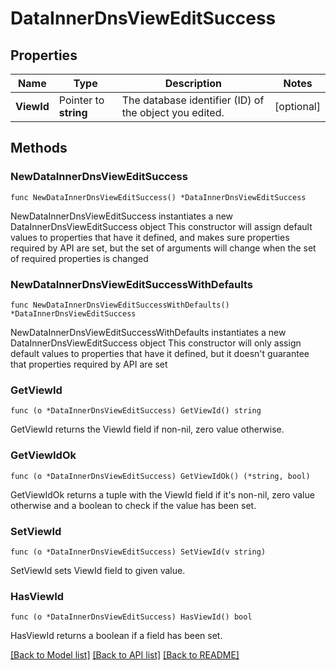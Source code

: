 # DataInnerDnsViewEditSuccess

## Properties

Name | Type | Description | Notes
------------ | ------------- | ------------- | -------------
**ViewId** | Pointer to **string** | The database identifier (ID) of the object you edited. | [optional] 

## Methods

### NewDataInnerDnsViewEditSuccess

`func NewDataInnerDnsViewEditSuccess() *DataInnerDnsViewEditSuccess`

NewDataInnerDnsViewEditSuccess instantiates a new DataInnerDnsViewEditSuccess object
This constructor will assign default values to properties that have it defined,
and makes sure properties required by API are set, but the set of arguments
will change when the set of required properties is changed

### NewDataInnerDnsViewEditSuccessWithDefaults

`func NewDataInnerDnsViewEditSuccessWithDefaults() *DataInnerDnsViewEditSuccess`

NewDataInnerDnsViewEditSuccessWithDefaults instantiates a new DataInnerDnsViewEditSuccess object
This constructor will only assign default values to properties that have it defined,
but it doesn't guarantee that properties required by API are set

### GetViewId

`func (o *DataInnerDnsViewEditSuccess) GetViewId() string`

GetViewId returns the ViewId field if non-nil, zero value otherwise.

### GetViewIdOk

`func (o *DataInnerDnsViewEditSuccess) GetViewIdOk() (*string, bool)`

GetViewIdOk returns a tuple with the ViewId field if it's non-nil, zero value otherwise
and a boolean to check if the value has been set.

### SetViewId

`func (o *DataInnerDnsViewEditSuccess) SetViewId(v string)`

SetViewId sets ViewId field to given value.

### HasViewId

`func (o *DataInnerDnsViewEditSuccess) HasViewId() bool`

HasViewId returns a boolean if a field has been set.


[[Back to Model list]](../README.md#documentation-for-models) [[Back to API list]](../README.md#documentation-for-api-endpoints) [[Back to README]](../README.md)


